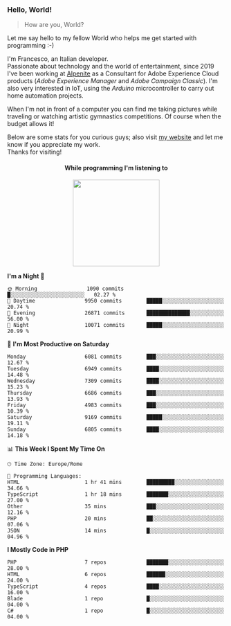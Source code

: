 ### Hello, World!

> How are you, World?

Let me say hello to my fellow World who helps me get started with programming :-)

I'm Francesco, an Italian developer.  
Passionate about technology and the world of entertainment, since 2019 I've been working at [Alpenite](https://www.alpenite.com) as a Consultant for Adobe Experience Cloud products (*Adobe Experience Manager* and *Adobe Campaign Classic*). I'm also very interested in IoT, using the *Arduino* microcontroller to carry out home automation projects.

When I'm not in front of a computer you can find me taking pictures while traveling or watching artistic gymnastics competitions. Of course when the budget allows it!

Below are some stats for you curious guys; also visit [my website](https://www.francescorega.eu) and let me know if you appreciate my work.  
Thanks for visiting!

<div align="center">
  <h4>While programming I'm listening to</h4>
  <a href="https://apps.francescorega.eu/now-playing/11147232609" target="_blank"><img src="https://apps.francescorega.eu/now-playing/11147232609" width="200"></a>
</div>

<!--START_SECTION:waka-->
**I'm a Night 🦉** 

```text
🌞 Morning                1090 commits        █░░░░░░░░░░░░░░░░░░░░░░░░   02.27 % 
🌆 Daytime                9950 commits        █████░░░░░░░░░░░░░░░░░░░░   20.74 % 
🌃 Evening                26871 commits       ██████████████░░░░░░░░░░░   56.00 % 
🌙 Night                  10071 commits       █████░░░░░░░░░░░░░░░░░░░░   20.99 % 
```
📅 **I'm Most Productive on Saturday** 

```text
Monday                   6081 commits        ███░░░░░░░░░░░░░░░░░░░░░░   12.67 % 
Tuesday                  6949 commits        ████░░░░░░░░░░░░░░░░░░░░░   14.48 % 
Wednesday                7309 commits        ████░░░░░░░░░░░░░░░░░░░░░   15.23 % 
Thursday                 6686 commits        ███░░░░░░░░░░░░░░░░░░░░░░   13.93 % 
Friday                   4983 commits        ███░░░░░░░░░░░░░░░░░░░░░░   10.39 % 
Saturday                 9169 commits        █████░░░░░░░░░░░░░░░░░░░░   19.11 % 
Sunday                   6805 commits        ████░░░░░░░░░░░░░░░░░░░░░   14.18 % 
```


📊 **This Week I Spent My Time On** 

```text
🕑︎ Time Zone: Europe/Rome

💬 Programming Languages: 
HTML                     1 hr 41 mins        █████████░░░░░░░░░░░░░░░░   34.66 % 
TypeScript               1 hr 18 mins        ███████░░░░░░░░░░░░░░░░░░   27.00 % 
Other                    35 mins             ███░░░░░░░░░░░░░░░░░░░░░░   12.16 % 
PHP                      20 mins             ██░░░░░░░░░░░░░░░░░░░░░░░   07.06 % 
JSON                     14 mins             █░░░░░░░░░░░░░░░░░░░░░░░░   04.96 % 
```

**I Mostly Code in PHP** 

```text
PHP                      7 repos             ███████░░░░░░░░░░░░░░░░░░   28.00 % 
HTML                     6 repos             ██████░░░░░░░░░░░░░░░░░░░   24.00 % 
TypeScript               4 repos             ████░░░░░░░░░░░░░░░░░░░░░   16.00 % 
Blade                    1 repo              █░░░░░░░░░░░░░░░░░░░░░░░░   04.00 % 
C#                       1 repo              █░░░░░░░░░░░░░░░░░░░░░░░░   04.00 % 
```




<!--END_SECTION:waka-->
